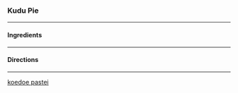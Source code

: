 ### Kudu Pie
---
#### Ingredients

---
#### Directions

---
[koedoe pastei](https://user-images.githubusercontent.com/54409295/68518823-73d65e00-0296-11ea-9268-ffc7045c3e35.png)